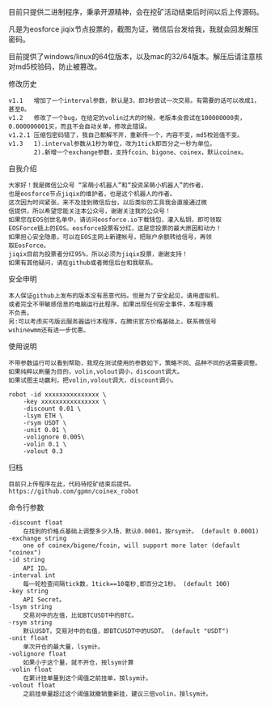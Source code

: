 目前只提供二进制程序，秉承开源精神，会在挖矿活动结束后时间以后上传源码。

凡是为eosforce jiqix节点投票的，截图为证，微信后台发给我，我就会回发解压密码。

目前提供了windows/linux的64位版本，以及mac的32/64版本。解压后请注意核对md5校验码，防止被篡改。  

修改历史  

	v1.1   增加了一个interval参数，默认是3，即3秒尝试一次交易。有需要的话可以改成1，甚至0。  
	v1.2   修改了一个bug，在给定的volin过大的时候，老版本会尝试在100000000卖，0.000000001买，而且不会自动关单，修改此错误。 
	v1.2.1 压缩包密码错了，我自己都解不开，重新传一个，内容不变，md5校验值不变。
	v1.3   1).interval参数从1秒为单位，改为1tick即百分之一秒为单位。
	       2).新增一个exchange参数，支持fcoin、bigone、coinex，默认coinex。


自我介绍  

	大家好！我是微信公众号 “呆萌小机器人”和“投资呆萌小机器人”的作者，  
	也是eosforce节点jiqix的维护者，也是这个机器人的作者。  
	这次因为时间紧张，来不及挂到微信后台，以后类似的工具我会直接通过微
	信提供，所以希望您能关注本公众号，谢谢关注我的公众号！  
	如果您在EOS创世名单中，请访问eosforce.io下载钱包，灌入私钥，即可领取
	EOSForce链上的EOS。eosforce投票有分红，这是您投票的最大原因和动力！
	如果担心安全隐患，可以在EOS主网上新建帐号，把账户余额转给信号，再领
	取EosForce。  
	jiqix目前为投票者分红95%，所以必须为jiqix投票，谢谢支持！  
	如果有其他疑问，请在github或者微信后台和我联系。  
	
安全申明  

	本人保证github上发布的版本没有恶意代码。但是为了安全起见，请用虚拟机，
	或者完全不带敏感信息的电脑运行此程序。如果出现任何安全事件，本程序概
	不负责。  
	另:可以考虑买丐版云服务器运行本程序，在腾讯官方价格基础上，联系微信号
	wshinewmm还有进一步优惠。  
	
使用说明  

    不带参数运行可以看到帮助，我现在测试使用的参数如下，策略不同、品种不同的话需要调整。  
    如果纯粹以刷量为目的，volin,volout调小，discount调大。  
    如果试图主动赢利，把volin,volout调大，discount调小。  
    
    robot -id xxxxxxxxxxxxxxx \
        -key xxxxxxxxxxxxxxxx \
        -discount 0.01 \
        -lsym ETH \
        -rsym USDT \
        -unit 0.01 \
        -volignore 0.005\
        -volin 0.1 \
        -volout 0.3  
   
归档  

    目前只上传程序在此，代码待挖矿结束后提供。  
    https://github.com/gpmn/coinex_robot  
    
命令行参数  

    -discount float    
        在找到的价格点基础上调整多少入场，默认0.0001，按rsym计。 (default 0.0001)  
    -exchange string  
        one of coinex/bigone/fcoin, will support more later (default "coinex")  
    -id string  
        API ID。  
    -interval int  
        每一轮检查间隔tick数，1tick==10毫秒,即百分之1秒。 (default 100)    
    -key string  
        API Secret。  
    -lsym string  
        交易对中的左值，比如BTCUSDT中的BTC。  
    -rsym string  
        默认USDT，交易对中的右值，即BTCUSDT中的USDT。 (default "USDT")  
    -unit float  
        单次开仓的最大量，lsym计。  
    -volignore float  
        如果小于这个量，就不开仓，按lsym计算  
    -volin float  
        在累计挂单量到这个阈值之前挂单，按lsym计。  
    -volout float  
        之前挂单量超过这个阈值就撤销重新挂，建议三倍volin，按lsym计。  
